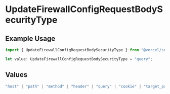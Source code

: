 # UpdateFirewallConfigRequestBodySecurityType

## Example Usage

```typescript
import { UpdateFirewallConfigRequestBodySecurityType } from "@vercel/sdk/models/operations/updatefirewallconfig.js";

let value: UpdateFirewallConfigRequestBodySecurityType = "query";
```

## Values

```typescript
"host" | "path" | "method" | "header" | "query" | "cookie" | "target_path" | "ip_address" | "region" | "protocol" | "scheme" | "environment" | "user_agent" | "geo_continent" | "geo_country" | "geo_country_region" | "geo_city" | "geo_as_number" | "ja4_digest" | "ja3_digest" | "rate_limit_api_id"
```